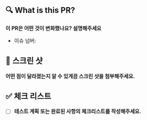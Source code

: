 ## 🔍 What is this PR?

**이 PR은 어떤 것이 변화했나요? 설명해주세요**

- 이슈 넘버:

## 📸 스크린 샷

**어떤 점이 달라졌는지 알 수 있게끔 스크린 샷을 첨부해주세요.**

## ✅ 체크 리스트

- [ ] **테스트 계획 또는 완료된 사항의 체크리스트를 작성해주세요.**
